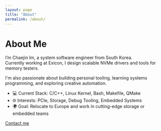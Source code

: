 ```yaml
---
layout: page
title: "About"
permalink: /about/
---
```


# About Me

I’m Chaejin Im, a system software engineer from South Korea.  
Currently working at Exicon, I design scalable NVMe drivers and tools for memory testers.

I'm also passionate about building personal tooling, learning systems programming, and exploring creative automation.

- 💻 Current Stack: C/C++, Linux Kernel, Bash, Makefile, QMake
- 🌐 Interests: PCIe, Storage, Debug Tooling, Embedded Systems
- 🌍 Goal: Relocate to Europe and work in cutting-edge storage or embedded teams

[Contact me](mailto:chaejinims2@email.com)